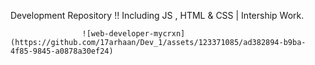 Development Repository !!
Including JS , HTML & CSS | Intership Work.

                    ![web-developer-mycrxn](https://github.com/17arhaan/Dev_1/assets/123371085/ad382894-b9ba-4f85-9845-a0878a30ef24)
